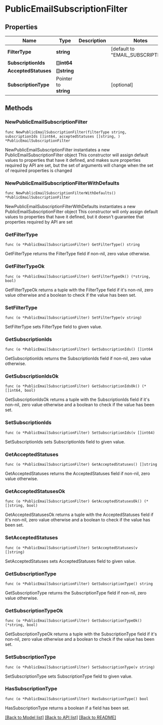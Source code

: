 # PublicEmailSubscriptionFilter

## Properties

Name | Type | Description | Notes
------------ | ------------- | ------------- | -------------
**FilterType** | **string** |  | [default to "EMAIL_SUBSCRIPTION"]
**SubscriptionIds** | **[]int64** |  | 
**AcceptedStatuses** | **[]string** |  | 
**SubscriptionType** | Pointer to **string** |  | [optional] 

## Methods

### NewPublicEmailSubscriptionFilter

`func NewPublicEmailSubscriptionFilter(filterType string, subscriptionIds []int64, acceptedStatuses []string, ) *PublicEmailSubscriptionFilter`

NewPublicEmailSubscriptionFilter instantiates a new PublicEmailSubscriptionFilter object
This constructor will assign default values to properties that have it defined,
and makes sure properties required by API are set, but the set of arguments
will change when the set of required properties is changed

### NewPublicEmailSubscriptionFilterWithDefaults

`func NewPublicEmailSubscriptionFilterWithDefaults() *PublicEmailSubscriptionFilter`

NewPublicEmailSubscriptionFilterWithDefaults instantiates a new PublicEmailSubscriptionFilter object
This constructor will only assign default values to properties that have it defined,
but it doesn't guarantee that properties required by API are set

### GetFilterType

`func (o *PublicEmailSubscriptionFilter) GetFilterType() string`

GetFilterType returns the FilterType field if non-nil, zero value otherwise.

### GetFilterTypeOk

`func (o *PublicEmailSubscriptionFilter) GetFilterTypeOk() (*string, bool)`

GetFilterTypeOk returns a tuple with the FilterType field if it's non-nil, zero value otherwise
and a boolean to check if the value has been set.

### SetFilterType

`func (o *PublicEmailSubscriptionFilter) SetFilterType(v string)`

SetFilterType sets FilterType field to given value.


### GetSubscriptionIds

`func (o *PublicEmailSubscriptionFilter) GetSubscriptionIds() []int64`

GetSubscriptionIds returns the SubscriptionIds field if non-nil, zero value otherwise.

### GetSubscriptionIdsOk

`func (o *PublicEmailSubscriptionFilter) GetSubscriptionIdsOk() (*[]int64, bool)`

GetSubscriptionIdsOk returns a tuple with the SubscriptionIds field if it's non-nil, zero value otherwise
and a boolean to check if the value has been set.

### SetSubscriptionIds

`func (o *PublicEmailSubscriptionFilter) SetSubscriptionIds(v []int64)`

SetSubscriptionIds sets SubscriptionIds field to given value.


### GetAcceptedStatuses

`func (o *PublicEmailSubscriptionFilter) GetAcceptedStatuses() []string`

GetAcceptedStatuses returns the AcceptedStatuses field if non-nil, zero value otherwise.

### GetAcceptedStatusesOk

`func (o *PublicEmailSubscriptionFilter) GetAcceptedStatusesOk() (*[]string, bool)`

GetAcceptedStatusesOk returns a tuple with the AcceptedStatuses field if it's non-nil, zero value otherwise
and a boolean to check if the value has been set.

### SetAcceptedStatuses

`func (o *PublicEmailSubscriptionFilter) SetAcceptedStatuses(v []string)`

SetAcceptedStatuses sets AcceptedStatuses field to given value.


### GetSubscriptionType

`func (o *PublicEmailSubscriptionFilter) GetSubscriptionType() string`

GetSubscriptionType returns the SubscriptionType field if non-nil, zero value otherwise.

### GetSubscriptionTypeOk

`func (o *PublicEmailSubscriptionFilter) GetSubscriptionTypeOk() (*string, bool)`

GetSubscriptionTypeOk returns a tuple with the SubscriptionType field if it's non-nil, zero value otherwise
and a boolean to check if the value has been set.

### SetSubscriptionType

`func (o *PublicEmailSubscriptionFilter) SetSubscriptionType(v string)`

SetSubscriptionType sets SubscriptionType field to given value.

### HasSubscriptionType

`func (o *PublicEmailSubscriptionFilter) HasSubscriptionType() bool`

HasSubscriptionType returns a boolean if a field has been set.


[[Back to Model list]](../README.md#documentation-for-models) [[Back to API list]](../README.md#documentation-for-api-endpoints) [[Back to README]](../README.md)


